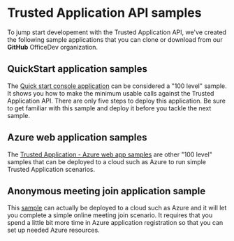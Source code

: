 # Trusted Application API samples

To jump start developement with the Trusted Application API, we've created the following sample applications that you can clone or download from our **GitHub** OfficeDev organization.

## QuickStart application samples

The [Quick start console application](https://github.com/OfficeDev/skype-docs/tree/live/Skype/Trusted-Application-API/samples/QuickStartSamples) can be considered a "100 level" sample. It shows you how to make the minimum usable calls against the Trusted Application API. There are only
five steps to deploy this application.  Be sure to get familiar with this sample and deploy it before you tackle the next sample.  

## Azure web application samples

The [Trusted Application - Azure web app samples](https://github.com/OfficeDev/skype-docs/tree/live/Skype/Trusted-Application-API/samples/AzureWebSamples) are other "100 level" samples that can be deployed to a cloud such as Azure to run simple Trusted Application scenarios.

## Anonymous meeting join application sample

This [sample](https://github.com/OfficeDev/skype-docs/tree/live/Skype/Trusted-Application-API/samples/AnonMeetingJoinSamples) can actually be deployed to a cloud such as Azure and it will let you complete a simple online meeting join scenario. It requires that you
spend a little bit more time in Azure application registration so that you can set up needed Azure resources.